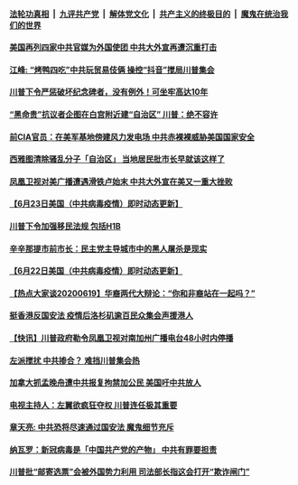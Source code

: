 

####  [法轮功真相](../../../../basic/blob/master/README.md?t=06240802) &nbsp;|&nbsp; [九评共产党](../../../../9ping.md/blob/master/README.md?t=06240802) &nbsp;|&nbsp; [解体党文化](../../../../jtdwh.md/blob/master/README.md?t=06240802)  &nbsp;|&nbsp; [共产主义的终极目的](../../../../gczydzjmd.md/blob/master/README.md?t=06240802) &nbsp;|&nbsp; [魔鬼在统治我们的世界](../../../../mgztzwmdsj.md/blob/master/README.md?t=06240802) 

#### [美国再列四家中共官媒为外国使团 中共大外宣再遭沉重打击](../pages/soh6/393454.md?t=06240802) 
#### [江峰: “烤鸭四吃”中共玩贸易伎俩  操控“抖音”搅局川普集会](../pages/soh6/393448.md?t=06240802) 
#### [川普下令严惩破坏纪念碑者，没有例外！可坐牢高达10年](../pages/soh6/393439.md?t=06240802) 
#### [“黑命贵”抗议者企图在白宫附近建“自治区” 川普：绝不容许](../pages/soh6/393427.md?t=06240802) 
#### [前CIA官员：在美军基地傍建风力发电场 中共赤裸裸威胁美国国家安全](../pages/soh6/393412.md?t=06240802) 
#### [西雅图清除骚乱分子「自治区」 当地居民批市长早就该这样了](../pages/soh6/393394.md?t=06240802) 
#### [凤凰卫视对美广播遭遇滑铁卢始末 中共大外宣在美又一重大挫败](../pages/soh6/393298.md?t=06240802) 
#### [【6月23日美国（中共病毒疫情）即时动态更新】](../pages/soh6/393403.md?t=06240802) 
#### [川普下令加强移民法规 包括H1B](../pages/soh6/393178.md?t=06240802) 
#### [辛辛那提市前市长：民主党主导城市中的黑人屠杀是现实](../pages/soh6/393148.md?t=06240802) 
#### [【6月22日美国（中共病毒疫情）即时动态更新】](../pages/soh6/392953.md?t=06240802) 
#### [【热点大家谈20200619】华裔两代大辩论：“你和非裔站在一起吗？”](../pages/soh6/393094.md?t=06240802) 
#### [挺香港反国安法 疫情后洛杉矶逾百民众集会声援港人](../pages/soh6/393091.md?t=06240802) 
#### [【快讯】川普政府勒令凤凰卫视对南加州广播电台48小时内停播](../pages/soh6/393109.md?t=06240802) 
#### [左派搅扰 中共掺合？ 难挡川普集会热](../pages/soh6/393103.md?t=06240802) 
#### [加拿大抓孟晚舟遭中共报复拘禁加公民 美国吁中共放人](../pages/soh6/393100.md?t=06240802) 
#### [电视主持人：左翼欲疯狂夺权 川普连任极其重要](../pages/soh6/393079.md?t=06240802) 
#### [章天亮: 中共恐将尽速通过国安法 魔鬼细节充斥](../pages/soh6/393067.md?t=06240802) 
#### [纳瓦罗：新冠病毒是「中国共产党的产物」 中共有罪要担责](../pages/soh6/393052.md?t=06240802) 
#### [川普批“邮寄选票”会被外国势力利用 司法部长指这会打开“欺诈闸门”](../pages/soh6/393034.md?t=06240802) 
